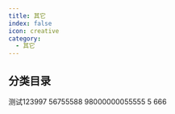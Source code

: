 ```yaml
---
title: 其它
index: false
icon: creative
category:
  - 其它
---
```


## 分类目录

测试123997
56755588
98000000055555
5
666
<ArticlesMenu />
